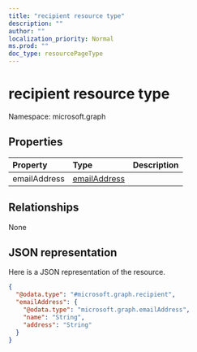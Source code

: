 ```yaml
---
title: "recipient resource type"
description: ""
author: ""
localization_priority: Normal
ms.prod: ""
doc_type: resourcePageType
---
```


# recipient resource type


Namespace: microsoft.graph



## Properties
|Property|Type|Description|
|:---|:---|:---|
|emailAddress|[emailAddress](../resources/emailaddress.md)||

## Relationships
None

## JSON representation
Here is a JSON representation of the resource.
<!-- {
  "blockType": "resource",
  "@odata.type": "microsoft.graph.recipient"
}
-->
``` json
{
  "@odata.type": "#microsoft.graph.recipient",
  "emailAddress": {
    "@odata.type": "microsoft.graph.emailAddress",
    "name": "String",
    "address": "String"
  }
}
```

